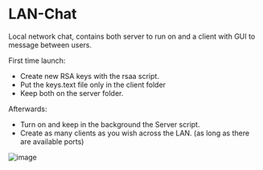 # LAN-Chat
Local network chat, contains both server to run on and a client with GUI to message between users.



First time launch:
- Create new RSA keys with the rsaa script.
- Put the keys.text file only in the client folder 
- Keep both on the server folder.

Afterwards: 

- Turn on and keep in the background the Server script.
- Create as many clients as you wish across the LAN. (as long as there are available ports)


![image](https://user-images.githubusercontent.com/73582816/187654217-6468dd82-d59e-4068-89d6-ed7a9b1da094.png)
